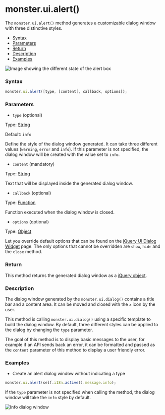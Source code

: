# monster.ui.alert()
The `monster.ui.alert()` method generates a customizable dialog window with three distinctive styles.

* [Syntax](#syntax)
* [Parameters](#parameters)
* [Return](#return)
* [Description](#description)
* [Examples](#examples)

![Image showing the different state of the alert box](http://i.imgur.com/gCwHP0M.png)

### Syntax
```javascript
monster.ui.alert([type, ]content[, callback, options]);
```

### Parameters
* `type` (optional)

 Type: [String][string_literal]

 Default: `info`

 Define the style of the dialog window generated. It can take three different values (`warning`, `error` and `info`). If this parameter is not specified, the dialog window will be created with the value set to `info`.

* `content` (mandatory)

 Type: [String][string_literal]

 Text that will be displayed inside the generated dialog window.

* `callback` (optional)

 Type: [Function][function]

 Function executed when the dialog window is closed.

* `options` (optional)

 Type: [Object][object_literal]

 Let you override default options that can be found on the [jQuery UI Dialog Widget][dialog_widget] page. The only options that cannot be overridden are `show`, `hide` and the `close` method.

### Return
This method returns the generated dialog window as a [jQuery object][jquery].

### Description
The dialog window generated by the `monster.ui.dialog()` contains a title bar and a content area. It can be moved and closed with the `x` icon by the user.

This method is calling `monster.ui.dialog()` using a specific template to build the dialog window. By default, three different styles can be applied to the dialog by changing the `type` parameter.

The goal of this method is to display basic messages to the user, for example if an API sends back an error, it can be formatted and passed as the `content` parameter of this method to display a user friendly error.

### Examples
* Create an alert dialog window without indicating a type
```javascript
monster.ui.alert(self.i18n.active().message.info);
```

If the `type` parameter is not specified when calling the method, the dialog window will take the `info` style by default.

![Info dialog window](http://i.imgur.com/mFmjJv7.png)

[string_literal]: https://developer.mozilla.org/en-US/docs/Web/JavaScript/Guide/Values,_variables,_and_literals#String_literals
[object_literal]: https://developer.mozilla.org/en-US/docs/Web/JavaScript/Guide/Values,_variables,_and_literals#Object_literals
[function]: https://developer.mozilla.org/en-US/docs/Web/JavaScript/Reference/Functions
[dialog_widget]: http://api.jqueryui.com/dialog/#options
[jquery]: http://api.jquery.com/Types/#jQuery